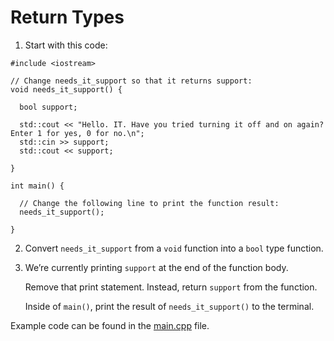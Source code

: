 # Return Types

1. Start with this code:

```
#include <iostream>

// Change needs_it_support so that it returns support:
void needs_it_support() {
  
  bool support;
  
  std::cout << "Hello. IT. Have you tried turning it off and on again? Enter 1 for yes, 0 for no.\n";
  std::cin >> support;
  std::cout << support;
  
}

int main() {
  
  // Change the following line to print the function result:
  needs_it_support();
  
}
```

2. Convert ```needs_it_support``` from a ```void``` function into a ```bool``` type function.

3. We’re currently printing ```support``` at the end of the function body.

	Remove that print statement. Instead, return ```support``` from the function.

	Inside of ```main()```, print the result of ```needs_it_support()``` to the terminal.

Example code can be found in the [main.cpp](https://github.com/keldavis/c-plus-plus-practice/blob/master/foundations/8.%20Functions/Return%20Types/main.cpp) file.